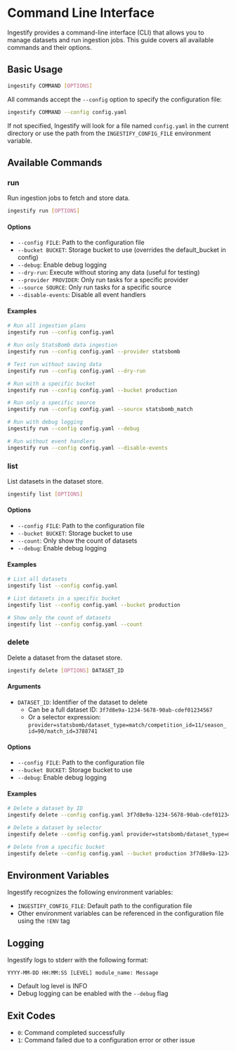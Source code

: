 # Command Line Interface

Ingestify provides a command-line interface (CLI) that allows you to manage datasets and run ingestion jobs. This guide covers all available commands and their options.

## Basic Usage

```bash
ingestify COMMAND [OPTIONS]
```

All commands accept the `--config` option to specify the configuration file:

```bash
ingestify COMMAND --config config.yaml
```

If not specified, Ingestify will look for a file named `config.yaml` in the current directory or use the path from the `INGESTIFY_CONFIG_FILE` environment variable.

## Available Commands

### run

Run ingestion jobs to fetch and store data.

```bash
ingestify run [OPTIONS]
```

#### Options

- `--config FILE`: Path to the configuration file
- `--bucket BUCKET`: Storage bucket to use (overrides the default_bucket in config)
- `--debug`: Enable debug logging
- `--dry-run`: Execute without storing any data (useful for testing)
- `--provider PROVIDER`: Only run tasks for a specific provider
- `--source SOURCE`: Only run tasks for a specific source
- `--disable-events`: Disable all event handlers

#### Examples

```bash
# Run all ingestion plans
ingestify run --config config.yaml

# Run only StatsBomb data ingestion
ingestify run --config config.yaml --provider statsbomb

# Test run without saving data
ingestify run --config config.yaml --dry-run

# Run with a specific bucket
ingestify run --config config.yaml --bucket production

# Run only a specific source
ingestify run --config config.yaml --source statsbomb_match

# Run with debug logging
ingestify run --config config.yaml --debug

# Run without event handlers
ingestify run --config config.yaml --disable-events
```

### list

List datasets in the dataset store.

```bash
ingestify list [OPTIONS]
```

#### Options

- `--config FILE`: Path to the configuration file
- `--bucket BUCKET`: Storage bucket to use
- `--count`: Only show the count of datasets
- `--debug`: Enable debug logging

#### Examples

```bash
# List all datasets
ingestify list --config config.yaml

# List datasets in a specific bucket
ingestify list --config config.yaml --bucket production

# Show only the count of datasets
ingestify list --config config.yaml --count
```

### delete

Delete a dataset from the dataset store.

```bash
ingestify delete [OPTIONS] DATASET_ID
```

#### Arguments

- `DATASET_ID`: Identifier of the dataset to delete
  - Can be a full dataset ID: `3f7d8e9a-1234-5678-90ab-cdef01234567`
  - Or a selector expression: `provider=statsbomb/dataset_type=match/competition_id=11/season_id=90/match_id=3788741`

#### Options

- `--config FILE`: Path to the configuration file
- `--bucket BUCKET`: Storage bucket to use
- `--debug`: Enable debug logging

#### Examples

```bash
# Delete a dataset by ID
ingestify delete --config config.yaml 3f7d8e9a-1234-5678-90ab-cdef01234567

# Delete a dataset by selector
ingestify delete --config config.yaml provider=statsbomb/dataset_type=match/competition_id=11/season_id=90/match_id=3788741

# Delete from a specific bucket
ingestify delete --config config.yaml --bucket production 3f7d8e9a-1234-5678-90ab-cdef01234567
```


## Environment Variables

Ingestify recognizes the following environment variables:

- `INGESTIFY_CONFIG_FILE`: Default path to the configuration file
- Other environment variables can be referenced in the configuration file using the `!ENV` tag

## Logging

Ingestify logs to stderr with the following format:

```
YYYY-MM-DD HH:MM:SS [LEVEL] module_name: Message
```

- Default log level is INFO
- Debug logging can be enabled with the `--debug` flag

## Exit Codes

- `0`: Command completed successfully
- `1`: Command failed due to a configuration error or other issue